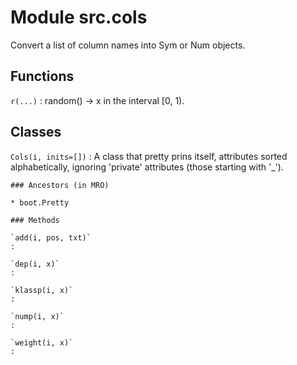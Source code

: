 Module src.cols
===============
Convert a list of column names into Sym or Num objects.

Functions
---------

    
`r(...)`
:   random() -> x in the interval [0, 1).

Classes
-------

`Cols(i, inits=[])`
:   A class that pretty prins itself, attributes sorted alphabetically,
    ignoring 'private' attributes (those starting with '_').

    ### Ancestors (in MRO)

    * boot.Pretty

    ### Methods

    `add(i, pos, txt)`
    :

    `dep(i, x)`
    :

    `klassp(i, x)`
    :

    `nump(i, x)`
    :

    `weight(i, x)`
    :